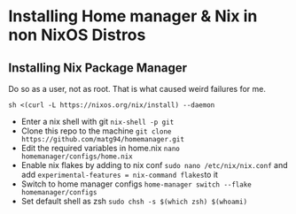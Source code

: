 # Installing Home manager & Nix in non NixOS Distros

## Installing Nix Package Manager
Do so as a user, not as root. 
That is what caused weird failures for me.

`sh <(curl -L https://nixos.org/nix/install) --daemon`

* Enter a nix shell with git `nix-shell -p git`
* Clone this repo to the machine `git clone https://github.com/matg94/homemanager.git`
* Edit the required variables in home.nix `nano homemanager/configs/home.nix`
* Enable nix flakes by adding to nix conf `sudo nano /etc/nix/nix.conf` and add 
`experimental-features = nix-command flakes`to it
* Switch to home manager configs `home-manager switch --flake homemanager/configs`
* Set default shell as zsh `sudo chsh -s $(which zsh) $(whoami)`

